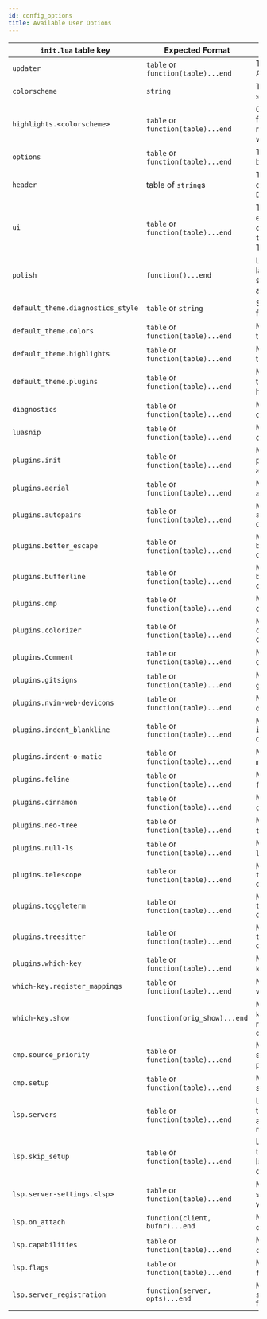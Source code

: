```yaml
---
id: config_options
title: Available User Options
---
```


| `init.lua` table key              | Expected Format                    | Use Case                                                                                                              | Alternate File Path (in `user/` folder) |
| --------------------------------- | ---------------------------------- | --------------------------------------------------------------------------------------------------------------------- | --------------------------------------- |
| `updater`                         | `table` or `function(table)...end` | The configuration for the AstroNvim updater                                                                           | `updater.lua`                           |
| `colorscheme`                     | `string`                           | The colorscheme to be set                                                                                             | `colorscheme.lua`                       |
| `highlights.<colorscheme>`        | `table` or `function(table)...end` | Custom highlight groups for the specified theme, replace `<colorscheme>` with colorscheme name                        | `highlights/<colorscheme>.lua`          |
| `options`                         | `table` or `function(table)...end` | The `vim.x.y` variables to be set                                                                                     | `options.lua`                           |
| `header`                          | table of `string`s                 | The header to be displayed on the Dashboard                                                                           | `header.lua`                            |
| `ui`                              | `table` or `function(table)...end` | Toggle custom UI elements (`nui_input` controls NUI for inputs, `telescope_select` controls Telescope for selections) | `ui.lua`                                |
| `polish`                          | `function()...end`                 | Lua function to be run last. Good place for setting vim options and adding mappings                                   | `polish.lua`                            |
| `default_theme.diagnostics_style` | `table` or `string`                | Set highlight style options for virtual text                                                                          | `default_theme/diagnostics_style.lua`   |
| `default_theme.colors`            | `table` or `function(table)...end` | Modify the default theme's color table                                                                                | `default_theme/colors.lua`              |
| `default_theme.highlights`        | `table` or `function(table)...end` | Modify the default theme's highlight groups                                                                           | `default_theme/highlights.lua`          |
| `default_theme.plugins`           | `table` or `function(table)...end` | Modify the default theme's enabled plugin highlight groups                                                            | `default_theme/plugins.lua`             |
| `diagnostics`                     | `table` or `function(table)...end` | Modify the default vim diagnostics options                                                                            | `diagnostics.lua`                       |
| `luasnip`                         | `table` or `function(table)...end` | Modify available `luasnip` options                                                                                    | `luasnip.lua`                           |
| `plugins.init`                    | `table` or `function(table)...end` | Modify the default plugins table such as adding new plugins                                                           | `plugins/init.lua`                      |
| `plugins.aerial`                  | `table` or `function(table)...end` | Modify the `aerial.setup()` options                                                                                   | `plugins/aerial.lua`                    |
| `plugins.autopairs`               | `table` or `function(table)...end` | Modify the `autopairs.setup()` options                                                                                | `plugins/autopairs.lua`                 |
| `plugins.better_escape`           | `table` or `function(table)...end` | Modify the `better_escape.setup()` options                                                                            | `plugins/better_escape.lua`             |
| `plugins.bufferline`              | `table` or `function(table)...end` | Modify the `bufferline.setup()` options                                                                               | `plugins/bufferline.lua`                |
| `plugins.cmp`                     | `table` or `function(table)...end` | Modify the `cmp.setup()` options                                                                                      | `plugins/cmp.lua`                       |
| `plugins.colorizer`               | `table` or `function(table)...end` | Modify the `colorizer.setup()` options                                                                                | `plugins/colorizer.lua`                 |
| `plugins.Comment`                 | `table` or `function(table)...end` | Modify the `Comment.setup()` options                                                                                  | `plugins/Comment.lua`                   |
| `plugins.gitsigns`                | `table` or `function(table)...end` | Modify the `gitsigns.setup()` options                                                                                 | `plugins/gitsigns.lua`                  |
| `plugins.nvim-web-devicons`       | `table` or `function(table)...end` | Modify the `nvim-web-devicons.setup()` options                                                                        | `plugins/nvim-web-devicons.lua`         |
| `plugins.indent_blankline`        | `table` or `function(table)...end` | Modify the `indent_blankline.setup()` options                                                                         | `plugins/indent_blankline.lua`          |
| `plugins.indent-o-matic`          | `table` or `function(table)...end` | Modify the `indent-o-matic.setup()` options                                                                           | `plugins/indent-o-matic.lua`            |
| `plugins.feline`                  | `table` or `function(table)...end` | Modify the `feline.setup()` options                                                                                   | `plugins/feline.lua`                    |
| `plugins.cinnamon`                | `table` or `function(table)...end` | Modify the `cinnamon.setup()` options                                                                                 | `plugins/cinnamon.lua`                  |
| `plugins.neo-tree`                | `table` or `function(table)...end` | Modify the `neo-tree.setup()` options                                                                                 | `plugins/neo-tree.lua`                  |
| `plugins.null-ls`                 | `table` or `function(table)...end` | Modify the `null-ls.setup()` options                                                                                  | `plugins/null-ls.lua`                   |
| `plugins.telescope`               | `table` or `function(table)...end` | Modify the `telescope.setup()` options                                                                                | `plugins/telescope.lua`                 |
| `plugins.toggleterm`              | `table` or `function(table)...end` | Modify the `toggleterm.setup()` options                                                                               | `plugins/toggleterm.lua`                |
| `plugins.treesitter`              | `table` or `function(table)...end` | Modify the `treesitter.setup()` options                                                                               | `plugins/treesitter.lua`                |
| `plugins.which-key`               | `table` or `function(table)...end` | Modify the `which-key.setup()` options                                                                                | `plugins/which-key.lua`                 |
| `which-key.register_mappings`     | `table` or `function(table)...end` | Modify the default which-key bindings                                                                                 | `which-key/register_mappings.lua`       |
| `which-key.show`                  | `function(orig_show)...end`        | Modify the default `which-key.show()` method. Must return `function(key, opts)...end`                                 | `which-key/show.lua`                    |
| `cmp.source_priority`             | `table` or `function(table)...end` | Modify the default cmp sources and their priorities                                                                   | `cmp/source_priority.lua`               |
| `cmp.setup`                       | `table` or `function(table)...end` | Modify the extended `cmp` setup calls                                                                                 | `cmp/setup.lua`                         |
| `lsp.servers`                     | `table` or `function(table)...end` | List of language servers to be set up that are already installed without `nvim-lsp-installer`                         | `lsp/servers.lua`                       |
| `lsp.skip_setup`                  | `table` or `function(table)...end` | List of language servers to guarantee the lspconfig setup is never called on automatically                            | `lsp/skip_setup.lua`                    |
| `lsp.server-settings.<lsp>`       | `table` or `function(table)...end` | Modify the LSP server settings, replace `<lsp>` with server name                                                      | `lsp/server-settings/<lsp>.lua`         |
| `lsp.on_attach`                   | `function(client, bufnr)...end`    | Modify the default LSP `on_attach` function                                                                           | `lsp/on_attach.lua`                     |
| `lsp.capabilities`                | `table` or `function(table)...end` | Modify the default LSP `capabilities` table                                                                           | `lsp/capabilities.lua`                  |
| `lsp.flags`                       | `table` or `function(table)...end` | Modify the default LSP `flags` table                                                                                  | `lsp/flags.lua`                         |
| `lsp.server_registration`         | `function(server, opts)...end`     | Modify the `lsp-installer` `server_registration` function                                                             | `lsp/server_registration.lua`           |
